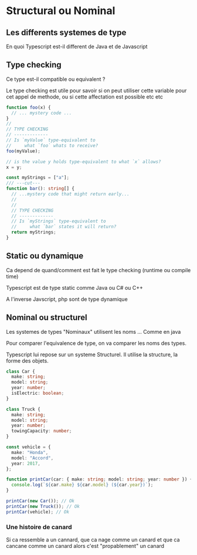 # Structural ou Nominal

## Les differents systemes de type

En quoi Typescript est-il different de Java et de Javascript

## Type checking

Ce type est-il compatible ou equivalent ?

Le type checking est utile pour savoir si on peut utiliser cette variable pour cet appel de methode, ou si cette affectation est possible etc etc

```ts
function foo(x) {
  // ... mystery code ...
}
//
// TYPE CHECKING
// -------------
// Is `myValue` type-equivalent to
//     what `foo` whats to receive?
foo(myValue);
```

```ts
// is the value y holds type-equivalent to what `x` allows?
x = y;
```

```ts
const myStrings = ["a"];
/// ---cut---
function bar(): string[] {
  // ...mystery code that might return early...
  //
  //
  // TYPE CHECKING
  // -------------
  // Is `myStrings` type-equivalent to
  //     what `bar` states it will return?
  return myStrings;
}
```

## Static ou dynamique

Ca depend de quand/comment est fait le type checking (runtime ou compile time)

Typescript est de type static comme Java ou C# ou C++

A l'inverse Javscript, php sont de type dynamique

## Nominal ou structurel

Les systemes de types "Nominaux" utilisent les noms ... Comme en java

Pour comparer l'equivalence de type, on va comparer les noms des types.

Typescript lui repose sur un systeme Structurel. Il utilise la structure, la forme des objets.

```ts
class Car {
  make: string;
  model: string;
  year: number;
  isElectric: boolean;
}

class Truck {
  make: string;
  model: string;
  year: number;
  towingCapacity: number;
}

const vehicle = {
  make: "Honda",
  model: "Accord",
  year: 2017,
};

function printCar(car: { make: string; model: string; year: number }) {
  console.log(`${car.make} ${car.model} (${car.year})`);
}

printCar(new Car()); // Ok
printCar(new Truck()); // Ok
printCar(vehicle); // Ok
```

### Une histoire de canard

Si ca ressemble a un cannard, que ca nage comme un canard et que ca cancane comme un canard alors c'est "propablement" un canard
